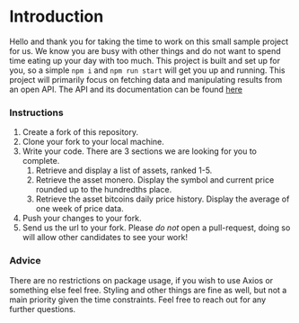 # Introduction

Hello and thank you for taking the time to work on this small sample project for us. We know you are busy with other things and do not want to spend time eating up your day with too much. This project is built and set up for you, so a simple ```npm i``` and ```npm run start``` will get you up and running.
This project will primarily focus on fetching data and manipulating results from an open API.
The API and its documentation can be found [here](https://docs.coincap.io/)

### Instructions

1. Create a fork of this repository.
1. Clone your fork to your local machine.
1. Write your code. There are 3 sections we are looking for you to complete.
   1. Retrieve and display a list of assets, ranked 1-5.
   1. Retrieve the asset monero. Display the symbol and current price rounded up to the hundredths place.
   1. Retrieve the asset bitcoins daily price history. Display the average of one week of price data.
1. Push your changes to your fork.
1. Send us the url to your fork. Please *do not* open a pull-request, doing so will allow other candidates to see your work!


### Advice

There are no restrictions on package usage, if you wish to use Axios or something else feel free. Styling and other things are fine as well, but not a main priority given the time constraints. Feel free to reach out for any further questions.
